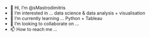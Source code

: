 - 👋 Hi, I’m @sMastrodimitris
- 👀 I’m interested in ... data science & data analysis + visualisation
- 🌱 I’m currently learning ... Python + Tableau 
- 💞️ I’m looking to collaborate on ...
- 📫 How to reach me ... 

<!---
sMastrodimitris/sMastrodimitris is a ✨ special ✨ repository because its `README.md` (this file) appears on your GitHub profile.
You can click the Preview link to take a look at your changes.
--->
